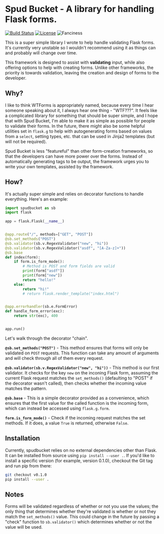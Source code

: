 # Spud Bucket - A library for handling Flask forms.
[![Build Status](https://travis-ci.org/RyanSquared/spudbucket.svg?branch=master)](https://travis-ci.org/RyanSquared/spudbucket) [![License](https://img.shields.io/github/license/RyanSquared/spudbucket.svg?maxAge=2592000)](https://github.com/RyanSquared/spudbucket/blob/master/LICENSE.md) ![Fanciness](https://img.shields.io/badge/fancy-totally-brightgreen.svg)

This is a super simple library I wrote to help handle validating Flask forms.
It's currently very unstable so I wouldn't recommend using it as things can and
probably will change over time.

This framework is designed to assist with **validating** input, while also
offering options to help with creating forms. Unlike other frameworks, the
priority is towards validation, leaving the creation and design of forms to
the developer.

## Why?

I like to think WTForms is appropriately named, because every time I hear
someone speaking about it, I always hear one thing - "WTF???". It feels like
a complicated library for something that should be super simple, and I hope
that with Spud Bucket, I'm able to make it as simple as possible for people to
validate their forms. In the future, there might also be some helpful utilities
set in `flask.g` to help with autogenerating forms based on values from a
`select`, setting types, etc. that can be used in Jinja2 templates (but will
not be required).

Spud Bucket is less "featureful" than other form-creation frameworks, so that
the developers can have more power over the forms. Instead of automatically
generating tags to be output, the framework urges you to write your own
templates, assisted by the framework.

## How?

It's actually super simple and relies on decorator functions to handle
everything. Here's an example:

```py
import spudbucket as sb
import flask

app = flask.Flask(__name__)


@app.route("/", methods=["GET", "POST"])
@sb.set_methods("POST")
@sb.validator(sb.v.RegexValidator("new", "hi"))
@sb.validator(sb.v.RegexValidator("asdf", "[A-Za-z]+"))
@sb.base
def index(form):
    if form.is_form_mode():
        # Method is POST and form fields are valid
        print(form["asdf"])
        print(form["new"])
        return "hello!"
    else:
        return "hi!"
        # return flask.render_template("index.html")


@app.errorhandler(sb.e.FormError)
def handle_form_error(exc):
    return str(exc), 400


app.run()
```

Let's walk through the decorator "chain".

**`@sb.set_methods("POST")`** - This method ensures that forms will only be
validated on `POST` requests. This function can take any amount of arguments
and will check through all of them every request.

<!-- ::TODO:: make `validator` store name, not `RegexValidator` -->

**`@sb.validator(sb.v.RegexValidator("new", "hi"))`** - This method is our
first validator. It checks for the key `new` on the inconing Flask form,
assuming the current Flask request matches the `set_methods()` (defaulting to
"POST" if the decorator wasn't called), then checks whether the incoming
value matches the pattern.

**`@sb.base`** - This is a simple decorator provided as a convenience, which
ensures that the first value for the called function is the incoming form,
which can instead be accessed using `flask.g.form`.

**`form.is_form_mode()`** - Check if the incoming request matches the set
methods. If it does, a value `True` is returned, otherwise `False`.

## Installation

Currently, spudbucket relies on no external dependencies other than Flask.
It can be installed from source using `pip install --user .`. If you'd like to
install a specific version (for example, version 0.1.0), checkout the Git tag
and run pip from there:

```sh
git checkout v0.1.0
pip install --user .
```

## Notes

Forms will be validated regardless of whether or not you use the values; the
only thing that determines whether they're validated is whether or not they
match the `set_methods()` value. This could change in the future by passing a
"check" function to `sb.validator()` which determines whether or not the value
will be used.
